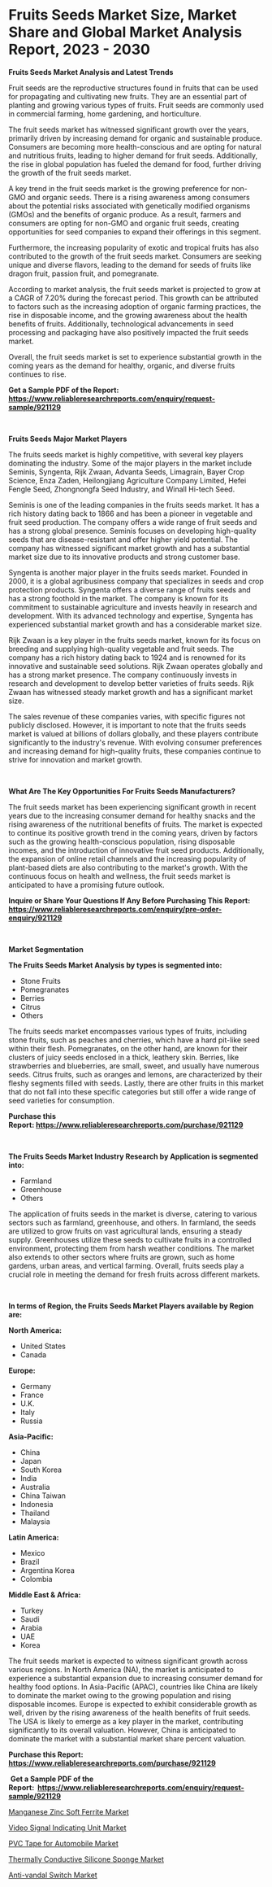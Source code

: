 <p><h1>Fruits Seeds Market Size, Market Share and Global Market Analysis Report, 2023 - 2030</h1></p><p><strong>Fruits Seeds Market Analysis and Latest Trends</strong></p>
<p><p>Fruit seeds are the reproductive structures found in fruits that can be used for propagating and cultivating new fruits. They are an essential part of planting and growing various types of fruits. Fruit seeds are commonly used in commercial farming, home gardening, and horticulture.</p><p>The fruit seeds market has witnessed significant growth over the years, primarily driven by increasing demand for organic and sustainable produce. Consumers are becoming more health-conscious and are opting for natural and nutritious fruits, leading to higher demand for fruit seeds. Additionally, the rise in global population has fueled the demand for food, further driving the growth of the fruit seeds market.</p><p>A key trend in the fruit seeds market is the growing preference for non-GMO and organic seeds. There is a rising awareness among consumers about the potential risks associated with genetically modified organisms (GMOs) and the benefits of organic produce. As a result, farmers and consumers are opting for non-GMO and organic fruit seeds, creating opportunities for seed companies to expand their offerings in this segment.</p><p>Furthermore, the increasing popularity of exotic and tropical fruits has also contributed to the growth of the fruit seeds market. Consumers are seeking unique and diverse flavors, leading to the demand for seeds of fruits like dragon fruit, passion fruit, and pomegranate.</p><p>According to market analysis, the fruit seeds market is projected to grow at a CAGR of 7.20% during the forecast period. This growth can be attributed to factors such as the increasing adoption of organic farming practices, the rise in disposable income, and the growing awareness about the health benefits of fruits. Additionally, technological advancements in seed processing and packaging have also positively impacted the fruit seeds market.</p><p>Overall, the fruit seeds market is set to experience substantial growth in the coming years as the demand for healthy, organic, and diverse fruits continues to rise.</p></p>
<p><strong>Get a Sample PDF of the Report:&nbsp; <a href="https://www.reliableresearchreports.com/enquiry/request-sample/921129">https://www.reliableresearchreports.com/enquiry/request-sample/921129</a></strong></p>
<p>&nbsp;</p>
<p><strong>Fruits Seeds Major Market Players</strong></p>
<p><p>The fruits seeds market is highly competitive, with several key players dominating the industry. Some of the major players in the market include Seminis, Syngenta, Rijk Zwaan, Advanta Seeds, Limagrain, Bayer Crop Science, Enza Zaden, Heilongjiang Agriculture Company Limited, Hefei Fengle Seed, Zhongnongfa Seed Industry, and Winall Hi-tech Seed.</p><p>Seminis is one of the leading companies in the fruits seeds market. It has a rich history dating back to 1866 and has been a pioneer in vegetable and fruit seed production. The company offers a wide range of fruit seeds and has a strong global presence. Seminis focuses on developing high-quality seeds that are disease-resistant and offer higher yield potential. The company has witnessed significant market growth and has a substantial market size due to its innovative products and strong customer base.</p><p>Syngenta is another major player in the fruits seeds market. Founded in 2000, it is a global agribusiness company that specializes in seeds and crop protection products. Syngenta offers a diverse range of fruits seeds and has a strong foothold in the market. The company is known for its commitment to sustainable agriculture and invests heavily in research and development. With its advanced technology and expertise, Syngenta has experienced substantial market growth and has a considerable market size.</p><p>Rijk Zwaan is a key player in the fruits seeds market, known for its focus on breeding and supplying high-quality vegetable and fruit seeds. The company has a rich history dating back to 1924 and is renowned for its innovative and sustainable seed solutions. Rijk Zwaan operates globally and has a strong market presence. The company continuously invests in research and development to develop better varieties of fruits seeds. Rijk Zwaan has witnessed steady market growth and has a significant market size.</p><p>The sales revenue of these companies varies, with specific figures not publicly disclosed. However, it is important to note that the fruits seeds market is valued at billions of dollars globally, and these players contribute significantly to the industry's revenue. With evolving consumer preferences and increasing demand for high-quality fruits, these companies continue to strive for innovation and market growth.</p></p>
<p>&nbsp;</p>
<p><strong>What Are The Key Opportunities For Fruits Seeds Manufacturers?</strong></p>
<p><p>The fruit seeds market has been experiencing significant growth in recent years due to the increasing consumer demand for healthy snacks and the rising awareness of the nutritional benefits of fruits. The market is expected to continue its positive growth trend in the coming years, driven by factors such as the growing health-conscious population, rising disposable incomes, and the introduction of innovative fruit seed products. Additionally, the expansion of online retail channels and the increasing popularity of plant-based diets are also contributing to the market's growth. With the continuous focus on health and wellness, the fruit seeds market is anticipated to have a promising future outlook.</p></p>
<p><strong>Inquire or Share Your Questions If Any Before Purchasing This Report: <a href="https://www.reliableresearchreports.com/enquiry/pre-order-enquiry/921129">https://www.reliableresearchreports.com/enquiry/pre-order-enquiry/921129</a></strong></p>
<p>&nbsp;</p>
<p><strong>Market Segmentation</strong></p>
<p><strong>The Fruits Seeds Market Analysis by types is segmented into:</strong></p>
<p><ul><li>Stone Fruits</li><li>Pomegranates</li><li>Berries</li><li>Citrus</li><li>Others</li></ul></p>
<p><p>The fruits seeds market encompasses various types of fruits, including stone fruits, such as peaches and cherries, which have a hard pit-like seed within their flesh. Pomegranates, on the other hand, are known for their clusters of juicy seeds enclosed in a thick, leathery skin. Berries, like strawberries and blueberries, are small, sweet, and usually have numerous seeds. Citrus fruits, such as oranges and lemons, are characterized by their fleshy segments filled with seeds. Lastly, there are other fruits in this market that do not fall into these specific categories but still offer a wide range of seed varieties for consumption.</p></p>
<p><strong>Purchase this Report:&nbsp;<a href="https://www.reliableresearchreports.com/purchase/921129">https://www.reliableresearchreports.com/purchase/921129</a></strong></p>
<p>&nbsp;</p>
<p><strong>The Fruits Seeds Market Industry Research by Application is segmented into:</strong></p>
<p><ul><li>Farmland</li><li>Greenhouse</li><li>Others</li></ul></p>
<p><p>The application of fruits seeds in the market is diverse, catering to various sectors such as farmland, greenhouse, and others. In farmland, the seeds are utilized to grow fruits on vast agricultural lands, ensuring a steady supply. Greenhouses utilize these seeds to cultivate fruits in a controlled environment, protecting them from harsh weather conditions. The market also extends to other sectors where fruits are grown, such as home gardens, urban areas, and vertical farming. Overall, fruits seeds play a crucial role in meeting the demand for fresh fruits across different markets.</p></p>
<p>&nbsp;</p>
<p><strong>In terms of Region, the Fruits Seeds Market Players available by Region are:</strong></p>
<p>
    <p> <strong> North America: </strong>
        <ul>
            <li>United States</li>
            <li>Canada</li>
        </ul>
        </p> 
    <p> <strong> Europe: </strong>
        <ul>
            <li>Germany</li>
            <li>France</li>
            <li>U.K.</li>
            <li>Italy</li>
            <li>Russia</li>
        </ul>
        </p> 
    <p> <strong> Asia-Pacific: </strong>
        <ul>
            <li>China</li>
            <li>Japan</li>
            <li>South Korea</li>
            <li>India</li>
            <li>Australia</li>
            <li>China Taiwan</li>
            <li>Indonesia</li>
            <li>Thailand</li>
            <li>Malaysia</li>
        </ul>
        </p> 
    <p> <strong> Latin America: </strong>
        <ul>
            <li>Mexico</li>
            <li>Brazil</li>
            <li>Argentina Korea</li>
            <li>Colombia</li>
        </ul>
        </p> 
    <p> <strong> Middle East & Africa: </strong>
        <ul>
            <li>Turkey</li>
            <li>Saudi</li>
            <li>Arabia</li>
            <li>UAE</li>
            <li>Korea</li>
        </ul>
    </p>
    </p>
<p><p>The fruit seeds market is expected to witness significant growth across various regions. In North America (NA), the market is anticipated to experience a substantial expansion due to increasing consumer demand for healthy food options. In Asia-Pacific (APAC), countries like China are likely to dominate the market owing to the growing population and rising disposable incomes. Europe is expected to exhibit considerable growth as well, driven by the rising awareness of the health benefits of fruit seeds. The USA is likely to emerge as a key player in the market, contributing significantly to its overall valuation. However, China is anticipated to dominate the market with a substantial market share percent valuation.</p></p>
<p><strong>Purchase this Report: <a href="https://www.reliableresearchreports.com/purchase/921129">https://www.reliableresearchreports.com/purchase/921129</a></strong></p>
<p>&nbsp;<strong>Get a Sample PDF of the Report:&nbsp;&nbsp;<a href="https://www.reliableresearchreports.com/enquiry/request-sample/921129">https://www.reliableresearchreports.com/enquiry/request-sample/921129</a></strong></p>
<p><strong></strong></p>
<p><p><a href="https://medium.com/@chiragreportprime3/manganese-zinc-soft-ferrite-market-analysis-its-cagr-market-segmentation-and-global-industry-8c87f9b2d15f">Manganese Zinc Soft Ferrite Market</a></p><p><a href="https://github.com/abdelrhmankishk22/Market-Research-Report-List-1/blob/main/video-signal-indicating-unit-market.md">Video Signal Indicating Unit Market</a></p><p><a href="https://medium.com/@jhonwin654/pvc-tape-for-automobile-market-size-market-outlook-and-market-forecast-2023-to-2030-b1fdb7a873af">PVC Tape for Automobile Market</a></p><p><a href="https://medium.com/@anmolreportprime/thermally-conductive-silicone-sponge-market-insight-market-trends-growth-forecasted-from-2023-to-0bf6615a354b">Thermally Conductive Silicone Sponge Market</a></p><p><a href="https://github.com/mahnoor2003/Market-Research-Report-List-1/blob/main/anti-vandal-switch-market.md">Anti-vandal Switch Market</a></p></p>